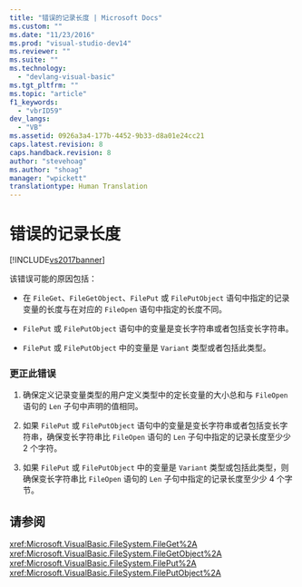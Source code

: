 ```yaml
---
title: "错误的记录长度 | Microsoft Docs"
ms.custom: ""
ms.date: "11/23/2016"
ms.prod: "visual-studio-dev14"
ms.reviewer: ""
ms.suite: ""
ms.technology: 
  - "devlang-visual-basic"
ms.tgt_pltfrm: ""
ms.topic: "article"
f1_keywords: 
  - "vbrID59"
dev_langs: 
  - "VB"
ms.assetid: 0926a3a4-177b-4452-9b33-d8a01e24cc21
caps.latest.revision: 8
caps.handback.revision: 8
author: "stevehoag"
ms.author: "shoag"
manager: "wpickett"
translationtype: Human Translation
---
```

# 错误的记录长度
[!INCLUDE[vs2017banner](../../../csharp/includes/vs2017banner.md)]

该错误可能的原因包括：  
  
-   在 `FileGet`、`FileGetObject`、`FilePut` 或 `FilePutObject` 语句中指定的记录变量的长度与在对应的 `FileOpen` 语句中指定的长度不同。  
  
-   `FilePut` 或 `FilePutObject` 语句中的变量是变长字符串或者包括变长字符串。  
  
-   `FilePut` 或 `FilePutObject` 中的变量是 `Variant` 类型或者包括此类型。  
  
### 更正此错误  
  
1.  确保定义记录变量类型的用户定义类型中的定长变量的大小总和与 `FileOpen` 语句的 `Len` 子句中声明的值相同。  
  
2.  如果 `FilePut` 或 `FilePutObject` 语句中的变量是变长字符串或者包括变长字符串，确保变长字符串比 `FileOpen` 语句的 `Len` 子句中指定的记录长度至少少 2 个字符。  
  
3.  如果 `FilePut` 或 `FilePutObject` 中的变量是 `Variant` 类型或包括此类型，则确保变长字符串比 `FileOpen` 语句的 `Len` 子句中指定的记录长度至少少 4 个字节。  
  
## 请参阅  
 <xref:Microsoft.VisualBasic.FileSystem.FileGet%2A>   
 <xref:Microsoft.VisualBasic.FileSystem.FileGetObject%2A>   
 <xref:Microsoft.VisualBasic.FileSystem.FilePut%2A>   
 <xref:Microsoft.VisualBasic.FileSystem.FilePutObject%2A>